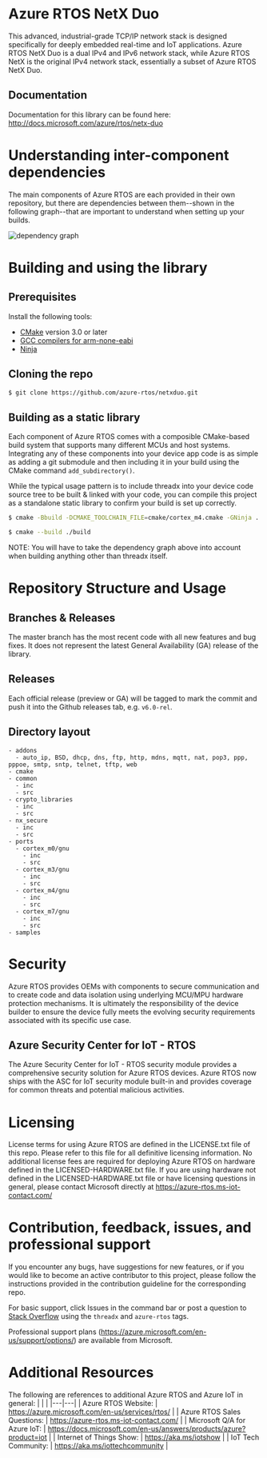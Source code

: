 # Azure RTOS NetX Duo

This advanced, industrial-grade TCP/IP network stack is designed specifically for deeply embedded real-time and IoT applications. Azure RTOS NetX Duo is a dual IPv4 and IPv6 network stack, while Azure RTOS NetX is the original IPv4 network stack, essentially a subset of Azure RTOS NetX Duo.

## Documentation

Documentation for this library can be found here: http://docs.microsoft.com/azure/rtos/netx-duo

# Understanding inter-component dependencies

The main components of Azure RTOS are each provided in their own repository, but there are dependencies between them--shown in the following graph--that are important to understand when setting up your builds.

![dependency graph](docs/deps.png)

# Building and using the library

## Prerequisites

Install the following tools:

* [CMake](https://cmake.org/download/) version 3.0 or later
* [GCC compilers for arm-none-eabi](https://developer.arm.com/tools-and-software/open-source-software/developer-tools/gnu-toolchain/gnu-rm/downloads)
* [Ninja](https://ninja-build.org/)

## Cloning the repo

```bash
$ git clone https://github.com/azure-rtos/netxduo.git
```

## Building as a static library

Each component of Azure RTOS comes with a composible CMake-based build system that supports many different MCUs and host systems. Integrating any of these components into your device app code is as simple as adding a git submodule and then including it in your build using the CMake command `add_subdirectory()`.

While the typical usage pattern is to include threadx into your device code source tree to be built & linked with your code, you can compile this project as a standalone static library to confirm your build is set up correctly.

```bash
$ cmake -Bbuild -DCMAKE_TOOLCHAIN_FILE=cmake/cortex_m4.cmake -GNinja .

$ cmake --build ./build
```

NOTE: You will have to take the dependency graph above into account when building anything other than threadx itself.

# Repository Structure and Usage

## Branches & Releases

The master branch has the most recent code with all new features and bug fixes. It does not represent the latest General Availability (GA) release of the library.

## Releases

Each official release (preview or GA) will be tagged to mark the commit and push it into the Github releases tab, e.g. `v6.0-rel`.

## Directory layout

```
- addons
  - auto_ip, BSD, dhcp, dns, ftp, http, mdns, mqtt, nat, pop3, ppp, pppoe, smtp, sntp, telnet, tftp, web
- cmake
- common
  - inc
  - src
- crypto_libraries
  - inc
  - src
- nx_secure
  - inc
  - src
- ports
  - cortex_m0/gnu
    - inc
    - src
  - cortex_m3/gnu
    - inc
    - src
  - cortex_m4/gnu
    - inc
    - src
  - cortex_m7/gnu
    - inc
    - src
- samples
```

# Security

Azure RTOS provides OEMs with components to secure communication and to create code and data isolation using underlying MCU/MPU hardware protection mechanisms. It is ultimately the responsibility of the device builder to ensure the device fully meets the evolving security requirements associated with its specific use case.

## Azure Security Center for IoT - RTOS

The Azure Security Center for IoT - RTOS security module provides a comprehensive security solution for Azure RTOS devices. Azure RTOS now ships with the ASC for IoT security module built-in and provides coverage for common threats and potential malicious activities.

# Licensing

License terms for using Azure RTOS are defined in the LICENSE.txt file of this repo. Please refer to this file for all definitive licensing information. No additional license fees are required for deploying Azure RTOS on hardware defined in the LICENSED-HARDWARE.txt file. If you are using hardware not defined in the LICENSED-HARDWARE.txt file or have licensing questions in general, please contact Microsoft directly at https://azure-rtos.ms-iot-contact.com/

# Contribution, feedback, issues, and professional support

If you encounter any bugs, have suggestions for new features, or if you would like to become an active contributor to this project, please follow the instructions provided in the contribution guideline for the corresponding repo.

For basic support, click Issues in the command bar or post a question to [Stack Overflow](http://stackoverflow.com/questions/tagged/azure-rtos+threadx) using the `threadx` and `azure-rtos` tags.

Professional support plans (https://azure.microsoft.com/en-us/support/options/) are available from Microsoft.

# Additional Resources

The following are references to additional Azure RTOS and Azure IoT in general:
|   |   |
|---|---|
| Azure RTOS Website: | https://azure.microsoft.com/en-us/services/rtos/ |
| Azure RTOS Sales Questions: | https://azure-rtos.ms-iot-contact.com/ |
| Microsoft Q/A for Azure IoT: | https://docs.microsoft.com/en-us/answers/products/azure?product=iot |
| Internet of Things Show: | https://aka.ms/iotshow |
| IoT Tech Community: | https://aka.ms/iottechcommunity |